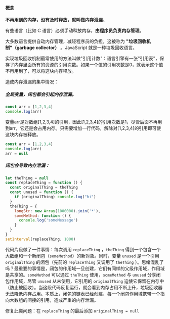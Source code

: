 #### 概念
**不再用到的内存，没有及时释放，就叫做内存泄漏**。

有些语言（比如 C 语言）必须手动释放内存，**由程序员负责内存管理**。

大多数语言提供自动内存管理，减轻程序员的负担，这被称为 **"垃圾回收机制"（garbage collector）** 。JavaScript 就是一种垃圾回收语言。

实现垃圾回收机制最常使用的方法叫做"引用计数"：语言引擎有一张"引用表"，保存了内存里面所有的资源的引用次数。如果一个值的引用次数是0，就表示这个值不再用到了，可以将这块内存释放。

造成内存泄漏的集中情况：

##### 全局变量，闭包都会引起内存泄漏。

```js
const arr = [1,2,3,4]
console.log(arr)
```

变量arr是对数组[1,2,3,4]的引用，因此[1,2,3,4]的引用次数是1，尽管后面不再用到arr，它还是会占用内存。只需要增加一行代码，解除对[1,2,3,4]的引用即可使这块内存被释放。
```js
const arr = [1,2,3,4]
console.log(arr)
arr = null
```
##### 闭包会导致内存泄漏：

```js
let theThing = null
const replaceThing = function () {
  const originalThing = theThing
  const unused = function () {
    if (originalThing) console.log("hi")
  }
  theThing = {
    longStr: new Array(1000000).join('*'),
    someMethod: function () {
      console.log('someMessage')
    }
  }
}
setInterval(replaceThing, 1000)
```

代码片段做了一件事情：每次调用 `replaceThing` ，`theThing` 得到一个包含一个大数组和一个新闭包（`someMethod`）的新对象。同时，变量 `unused` 是一个引用 `originalThing` 的闭包（先前的 `replaceThing` 又调用了 `theThing` ）。思绪混乱了吗？最重要的事情是，闭包的作用域一旦创建，它们有同样的父级作用域，作用域是共享的。`someMethod` 可以通过 `theThing` 使用，`someMethod` 与 `unused` 分享闭包作用域，尽管 `unused` 从未使用，它引用的 `originalThing` 迫使它保留在内存中（防止被回收）。当这段代码反复运行，就会看到内存占用不断上升，垃圾回收器无法降低内存占用。本质上，闭包的链表已经创建，每一个闭包作用域携带一个指向大数组的间接的引用，造成严重的内存泄漏。

修复此类问题：在 `replaceThing` 的最后添加 `originalThing = null`